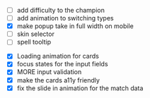 - [ ] add difficulty to the champion
- [ ] add animation to switching types
- [x] make popup take in full width on mobile
- [ ] skin selector
- [ ] spell tooltip

[//]: # (- [ ] inputvalidation: on change: remove the c-form-valid class)
- [x] Loading animation for cards
- [x] focus states for the input fields
- [x] MORE input validation
- [x] make the cards a11y friendly
- [x] fix the slide in animation for the match data
